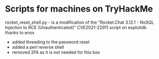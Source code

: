 # Scripts for machines on TryHackMe

rocket_reset_shell.py - is a modification of the "Rocket.Chat 3.12.1 - NoSQL Injection to RCE (Unauthenticated)" CVE2021-22911 script on exploitdb thanks to enox
  - added threading to the password reset
  - added a perl reverse shell
  - removed 2FA as it is not needed for this box
